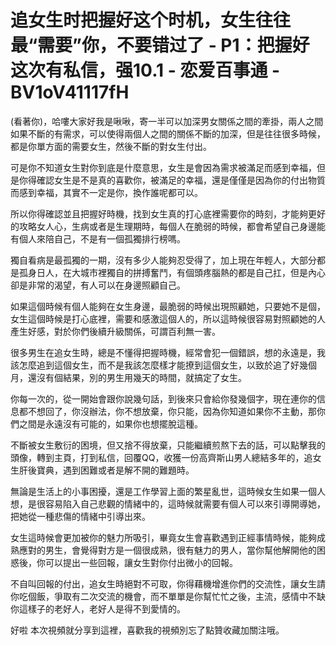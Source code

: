 # 追女生时把握好这个时机，女生往往最“需要”你，不要错过了 - P1：把握好这次有私信，强10.1 - 恋爱百事通 - BV1oV41117fH

(看著你)，哈嘍大家好我是啾啾，寄一半可以加深男女關係之間的牽掛，兩人之間如果不斷的有需求，可以使得兩個人之間的關係不斷的加深，但是往往很多時候，都是你單方面的需要女生，然後不斷的對女生付出。

可是你不知道女生對你到底是什麼意思，女生是會因為需求被滿足而感到幸福，但是你得確認女生是不是真的喜歡你，被滿足的幸福，還是僅僅是因為你的付出物質而感到幸福，其實不一定是你，換作誰呢都可以。

所以你得確認並且把握好時機，找到女生真的打心底裡需要你的時刻，才能夠更好的攻略女人心，生病或者是生理期時，每個人在脆弱的時候，都會希望自己身邊能有個人來陪自己，不是有一個孤獨排行榜嗎。

獨自看病是最孤獨的一期，沒有多少人能夠忍受得了，加上現在年輕人，大部分都是孤身日人，在大城市裡獨自的拼搏奮鬥，有個頭疼腦熱的都是自己扛，但是內心卻是非常的渴望，有人可以在身邊照顧自己。

如果這個時候有個人能夠在女生身邊，最脆弱的時候出現照顧她，只要她不是個，女生這個時候是打心底裡，需要和感激這個人的，所以這時候很容易對照顧她的人產生好感，對於你們後續升級關係，可謂百利無一害。

很多男生在追女生時，總是不懂得把握時機，經常會犯一個錯誤，想的永遠是，我該怎麼追到這個女生，而不是我該怎麼樣才能撩到這個女生，以致於追了好幾個月，還沒有個結果，別的男生用幾天的時間，就搞定了女生。

你每一次的，從一開始會跟你說幾句話，到後來只會給你發幾個字，現在連你的信息都不想回了，你沒辦法，你不想放棄，你只能，因為你知道如果你不主動，那你們之間是永遠沒有可能的，如果你也想擺脫這種。

不斷被女生敷衍的困境，但又捨不得放棄，只能繼續煎熬下去的話，可以點擊我的頭像，轉到主頁，打到私信，回覆QQ，收獲一份高齊斯山男人總結多年的，追女生肝後寶典，遇到困難或者是解不開的難題時。

無論是生活上的小事困擾，還是工作學習上面的繁星亂世，這時候女生如果一個人想，是很容易陷入自己悲觀的情緒中的，這時候就需要有個人可以來引導開導她，把她從一種悲傷的情緒中引導出來。

女生這時候會更加被你的魅力所吸引，畢竟女生會喜歡遇到正經事情時候，能夠成熟應對的男生，會覺得對方是一個很成熟，很有魅力的男人，當你幫他解開他的困惑後，你可以提出一些回報，讓女生對你付出微小的回報。

不自叫回報的付出，追女生時絕對不可取，你得藉機增進你們的交流性，讓女生請你吃個飯，爭取有二次交流的機會，而不單單是你幫忙忙之後，主流，感情中不缺你這樣子的老好人，老好人是得不到愛情的。

好啦 本次視頻就分享到這裡，喜歡我的視頻別忘了點贊收藏加關注哦。
